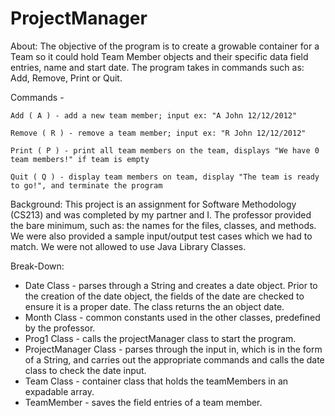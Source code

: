 # ProjectManager

About: The objective of the program is to create a growable container for a Team so it could hold Team Member objects and their specific data field entries, name and start date. The program takes in commands such as: Add, Remove, Print or Quit. 

  Commands - 
  
    Add ( A ) - add a new team member; input ex: "A John 12/12/2012"
  
    Remove ( R ) - remove a team member; input ex: "R John 12/12/2012"
  
    Print ( P ) - print all team members on the team, displays "We have 0 team members!" if team is empty
  
    Quit ( Q ) - display team members on team, display "The team is ready to go!", and terminate the program 
  

Background: This project is an assignment for Software Methodology (CS213) and was completed by my partner and I. The professor provided the bare minimum, such as: the names for the files, classes, and methods. We were also provided a sample input/output test cases which we had to match. We were not allowed to use Java Library Classes. 



Break-Down: 
- Date Class - parses through a String and creates a date object. Prior to the creation of the date object, the fields of the date are checked to ensure it is a proper date. The class returns the an object date. 
- Month Class - common constants used in the other classes, predefined by the professor. 
- Prog1 Class - calls the projectManager class to start the program. 
- ProjectManager Class - parses through the input in, which is in the form of a String, and carries out the appropriate commands and calls the date class to check the date input. 
- Team Class - container class that holds the teamMembers in an expadable array. 
- TeamMember - saves the field entries of a team member. 

